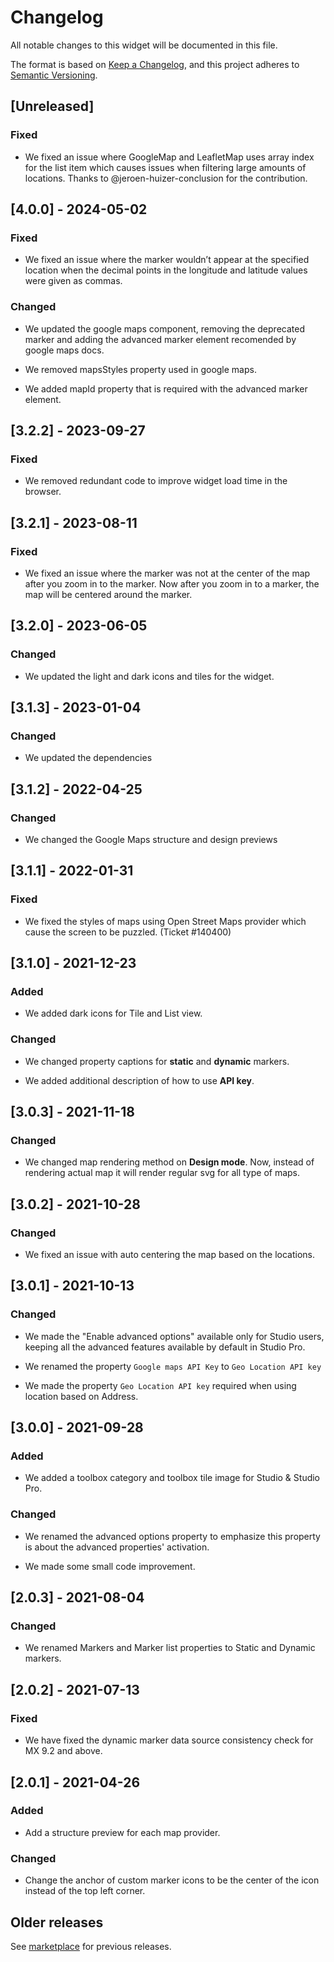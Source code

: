# Changelog

All notable changes to this widget will be documented in this file.

The format is based on [Keep a Changelog](https://keepachangelog.com/en/1.0.0/), and this project adheres to [Semantic Versioning](https://semver.org/spec/v2.0.0.html).

## [Unreleased]

### Fixed

- We fixed an issue where GoogleMap and LeafletMap uses array index for the list item which causes issues when filtering large amounts of locations. Thanks to @jeroen-huizer-conclusion for the contribution.

## [4.0.0] - 2024-05-02

### Fixed

- We fixed an issue where the marker wouldn’t appear at the specified location when the decimal points in the longitude and latitude values were given as commas.

### Changed

- We updated the google maps component, removing the deprecated marker and adding the advanced marker element recomended by google maps docs.

- We removed mapsStyles property used in google maps.

- We added mapId property that is required with the advanced marker element.

## [3.2.2] - 2023-09-27

### Fixed

- We removed redundant code to improve widget load time in the browser.

## [3.2.1] - 2023-08-11

### Fixed

- We fixed an issue where the marker was not at the center of the map after you zoom in to the marker. Now after you zoom in to a marker, the map will be centered around the marker.

## [3.2.0] - 2023-06-05

### Changed

- We updated the light and dark icons and tiles for the widget.

## [3.1.3] - 2023-01-04

### Changed

- We updated the dependencies

## [3.1.2] - 2022-04-25

### Changed

- We changed the Google Maps structure and design previews

## [3.1.1] - 2022-01-31

### Fixed

- We fixed the styles of maps using Open Street Maps provider which cause the screen to be puzzled. (Ticket #140400)

## [3.1.0] - 2021-12-23

### Added

- We added dark icons for Tile and List view.

### Changed

- We changed property captions for **static** and **dynamic** markers.

- We added additional description of how to use **API key**.

## [3.0.3] - 2021-11-18

### Changed

- We changed map rendering method on **Design mode**. Now, instead of rendering actual map it will render regular svg for all type of maps.

## [3.0.2] - 2021-10-28

### Changed

- We fixed an issue with auto centering the map based on the locations.

## [3.0.1] - 2021-10-13

### Changed

- We made the "Enable advanced options" available only for Studio users, keeping all the advanced features available by default in Studio Pro.

- We renamed the property `Google maps API Key` to `Geo Location API key`

- We made the property `Geo Location API key` required when using location based on Address.

## [3.0.0] - 2021-09-28

### Added

- We added a toolbox category and toolbox tile image for Studio & Studio Pro.

### Changed

- We renamed the advanced options property to emphasize this property is about the advanced properties' activation.

- We made some small code improvement.

## [2.0.3] - 2021-08-04

### Changed

- We renamed Markers and Marker list properties to Static and Dynamic markers.

## [2.0.2] - 2021-07-13

### Fixed

- We have fixed the dynamic marker data source consistency check for MX 9.2 and above.

## [2.0.1] - 2021-04-26

### Added

- Add a structure preview for each map provider.

### Changed

- Change the anchor of custom marker icons to be the center of the icon instead of the top left corner.

## Older releases

See [marketplace](https://marketplace.mendix.com/link/component/108261) for previous releases.
